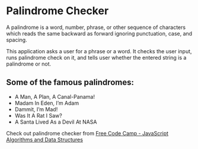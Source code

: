 # Palindrome Checker

A palindrome is a word, number, phrase, or other sequence of characters which reads the same backward as forward ignoring punctuation, case, and spacing.

This application asks a user for a phrase or a word. It checks the user input, runs palindrome check on it, and tells user whether the entered string is a palindrome or not.

## Some of the famous palindromes:

* A Man, A Plan, A Canal-Panama!
* Madam In Eden, I’m Adam
* Dammit, I’m Mad!
* Was It A Rat I Saw?
* A Santa Lived As a Devil At NASA

Check out palindrome checker from [Free Code Camp - JavaScript Algorithms and Data Structures](https://www.freecodecamp.org/learn/javascript-algorithms-and-data-structures/javascript-algorithms-and-data-structures-projects/palindrome-checker)
